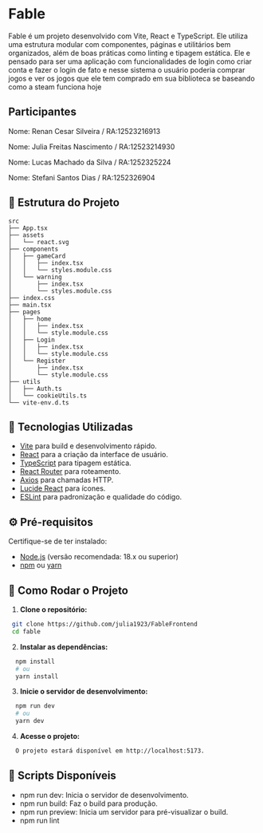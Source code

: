 # Fable

Fable é um projeto desenvolvido com Vite, React e TypeScript. Ele utiliza uma estrutura modular com componentes, páginas e utilitários bem organizados, além de boas práticas como linting e tipagem estática. Ele e pensado para ser uma aplicação com funcionalidades de login como criar conta e fazer o login de fato e nesse sistema o usuário poderia comprar jogos e ver os jogos que ele tem comprado em sua biblioteca se baseando como a steam funciona hoje 

## Participantes 

Nome: Renan Cesar Silveira / RA:12523216913 

Nome: Julia Freitas Nascimento / RA:12523214930

Nome: Lucas Machado da Silva / RA:1252325224 

Nome: Stefani Santos Dias / RA:1252326904 

## 📂 Estrutura do Projeto
```
src
├── App.tsx
├── assets
│   └── react.svg
├── components
│   ├── gameCard
│   │   ├── index.tsx
│   │   └── styles.module.css
│   └── warning
│       ├── index.tsx
│       └── styles.module.css
├── index.css
├── main.tsx
├── pages
│   ├── home
│   │   ├── index.tsx
│   │   └── style.module.css
│   ├── Login
│   │   ├── index.tsx
│   │   └── style.module.css
│   └── Register
│       ├── index.tsx
│       └── style.module.css
├── utils
│   ├── Auth.ts
│   └── cookieUtils.ts
└── vite-env.d.ts
```

## 🚀 Tecnologias Utilizadas

- [Vite](https://vitejs.dev/) para build e desenvolvimento rápido.
- [React](https://react.dev/) para a criação da interface de usuário.
- [TypeScript](https://www.typescriptlang.org/) para tipagem estática.
- [React Router](https://reactrouter.com/) para roteamento.
- [Axios](https://axios-http.com/) para chamadas HTTP.
- [Lucide React](https://lucide.dev/) para ícones.
- [ESLint](https://eslint.org/docs/latest/) para padronização e qualidade do código.

## ⚙️ Pré-requisitos

Certifique-se de ter instalado:

- [Node.js](https://nodejs.org/) (versão recomendada: 18.x ou superior)
- [npm](https://www.npmjs.com/) ou [yarn](https://yarnpkg.com/)

## 🔧 Como Rodar o Projeto

1. **Clone o repositório:**

  ```bash
   git clone https://github.com/julia1923/FableFrontend
   cd fable
  ```

2. **Instalar as dependências:**

  ```bash
    npm install
    # ou
    yarn install
  ```

3. **Inicie o servidor de desenvolvimento:**

  ```bash
    npm run dev
    # ou
    yarn dev
  ```

4. **Acesse o projeto:**

  ```bash
    O projeto estará disponível em http://localhost:5173.
  ```

## 🔧 Scripts Disponíveis

* npm run dev: Inicia o servidor de desenvolvimento.
* npm run build: Faz o build para produção.
* npm run preview: Inicia um servidor para pré-visualizar o build.
* npm run lint
